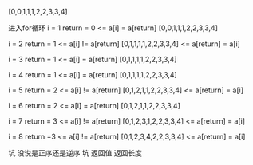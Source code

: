 
[0,0,1,1,1,2,2,3,3,4]


进入for循环
i = 1
return = 0 <= a[i] = a[return]
[0,0,1,1,1,2,2,3,3,4]

i = 2
return = 1 <= a[i] != a[return]
[0,1,1,1,1,2,2,3,3,4] <= a[return] = a[i]

i = 3
return = 1 <= a[i] = a[return]
[0,1,1,1,1,2,2,3,3,4]

i = 4
return = 1 <= a[i] = a[return]
[0,1,1,1,1,2,2,3,3,4]

i = 5
return = 2 <= a[i] != a[return]
[0,1,2,1,1,2,2,3,3,4] <= a[return] = a[i]

i = 6
return = 2 <= a[i] = a[return]
[0,1,2,1,1,2,2,3,3,4]

i = 7
return = 3 <= a[i] != a[return]
[0,1,2,3,1,2,2,3,3,4] <= a[return] = a[i]

i = 8
return =3 <= a[i] != a[return]
[0,1,2,3,4,2,2,3,3,4] <= a[return] = a[i]


坑 没说是正序还是逆序
坑 返回值 返回长度

